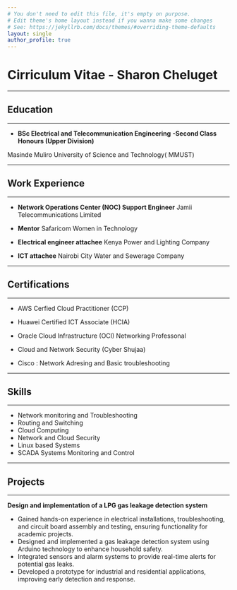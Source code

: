 ```yaml
---
# You don't need to edit this file, it's empty on purpose.
# Edit theme's home layout instead if you wanna make some changes
# See: https://jekyllrb.com/docs/themes/#overriding-theme-defaults
layout: single
author_profile: true
---
```

# **Cirriculum Vitae  - Sharon Cheluget**
---
## **Education**
---

- **BSc Electrical and Telecommunication Engineering** **-Second Class Honours (Upper Division)**

Masinde Muliro University of Science and Technology( MMUST)

----
## **Work Experience**
---
- **Network Operations Center (NOC) Support Engineer** Jamii Telecommunications Limited 

- **Mentor** Safaricom Women in Technology

- **Electrical engineer attachee** Kenya Power and Lighting Company

- **ICT attachee** Nairobi City Water and Sewerage Company

----
## **Certifications**
---

-  AWS Cerfied Cloud Practitioner (CCP)

- Huawei Certified ICT Associate (HCIA)

- Oracle Cloud Infrastructure (OCI) Networking Professonal
  
- Cloud and Network Security (Cyber Shujaa)

- Cisco : Network Adresing and Basic troubleshooting

 ---
## Skills
 ---
 - Network monitoring and Troubleshooting
 - Routing and Switching
 - Cloud Computing
 - Network and Cloud Security
 - Linux based Systems
 - SCADA Systems Monitoring and Control

 ---
## Projects
 ---
 
 **Design and implementation of a LPG gas leakage detection system**
 - Gained hands-on experience in electrical installations, troubleshooting, and circuit board assembly and testing, ensuring functionality for academic projects.
- Designed and implemented a gas leakage detection system using Arduino technology to enhance household safety.
- Integrated sensors and alarm systems to provide real-time alerts for potential gas leaks.
- Developed a prototype for industrial and residential applications, improving early detection and response.
 





